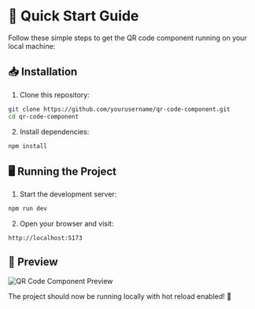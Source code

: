 # 🚀 Quick Start Guide

Follow these simple steps to get the QR code component running on your local machine:

## 📥 Installation

1. Clone this repository:
```bash
git clone https://github.com/yourusername/qr-code-component.git
cd qr-code-component
```

2. Install dependencies:
```bash
npm install
```

## 🖥️ Running the Project

1. Start the development server:
```bash
npm run dev
```

2. Open your browser and visit:
```
http://localhost:5173
```

## 📱 Preview

![QR Code Component Preview](./preview.jpg)

The project should now be running locally with hot reload enabled! 🎉
